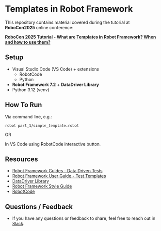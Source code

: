 # Templates in Robot Framework

This repository contains material covered during the tutorial at **RoboCon2025** online conference:

**[RoboCon 2025 Tutorial - What are Templates in Robot Framework? When and how to use them?](https://www.youtube.com/watch?v=twee9hOYvU0&t=2s)**

## Setup

- Visual Studio Code (VS Code) + extensions
  - RobotCode
  - Python
- **Robot Framework 7.2** + **DataDriver Library**
- Python 3.12 (venv)

## How To Run

Via command line, e.g.:

`robot part_1/simple_template.robot`

OR

In VS Code using RobotCode interactive button.

## Resources

- [Robot Framework Guides - Data Driven Tests](https://docs.robotframework.org/docs/testcase_styles/datadriven)
- [Robot Framework User Guide - Test Templates](https://robotframework.org/robotframework/latest/RobotFrameworkUserGuide.html#test-templates)
- [DataDriver Library](https://github.com/Snooz82/robotframework-datadriver)
- [Robot Framework Style Guide](https://docs.robotframework.org/docs/style_guide)
- [RobotCode](https://github.com/robotcodedev/robotcode)

## Questions / Feedback

- If you have any questions or feedback to share, feel free to reach out in [Slack](https://robotframework.org/#community).
